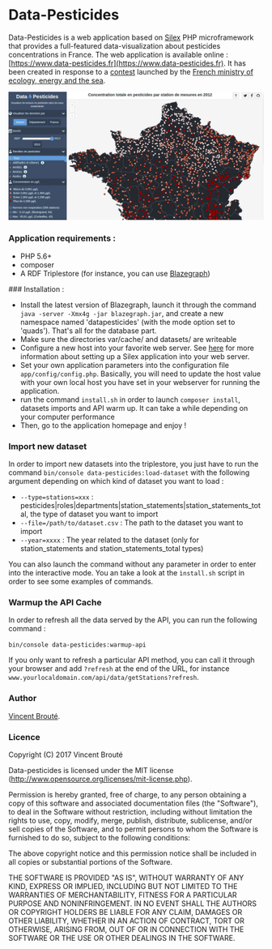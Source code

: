 # Data-Pesticides

Data-Pesticides is a web application based on [Silex](http://silex.sensiolabs.org/) PHP microframework that provides a full-featured data-visualization about pesticides concentrations in France. The web application is available online : [https://www.data-pesticides.fr](https://www.data-pesticides.fr). It has been created in response to a [contest](http://www.developpement-durable.gouv.fr/Concours-de-data-visualisation-sur.html) launched by the [French ministry of ecology, energy and the sea](http://www.developpement-durable.gouv.fr/).

![data-pesticides](web/assets/images/social-share.jpg)

### Application requirements :

- PHP 5.6+
- composer
- A RDF Triplestore (for instance, you can use [Blazegraph](https://github.com/blazegraph/database/releases))

### Installation :

- Install the latest version of Blazegraph, launch it through the command `java -server -Xmx4g -jar blazegraph.jar`, and create a new namespace named 'datapesticides' (with the mode option set to 'quads'). That's all for the database part.
- Make sure the directories var/cache/ and datasets/ are writeable
- Configure a new host into your favorite web server. See [here](http://silex.sensiolabs.org/doc/2.0/web_servers.html) for more information about setting up a Silex application into your web server.
- Set your own application parameters into the configuration file `app/config/config.php`. Basically, you will need to update the host value with your own local host you have set in your webserver for running the application.
- run the command `install.sh` in order to launch `composer install`, datasets imports and API warm up. It can take a while depending on your computer performance
- Then, go to the application homepage and enjoy !



### Import new dataset

In order to import new datasets into the triplestore, you just have to run the command `bin/console data-pesticides:load-dataset` with the following argument depending on which kind of dataset you want to load :

- `--type=stations=xxx` : pesticides|roles|departments|station_statements|station_statements_total, the type of dataset you want to import
- `--file=/path/to/dataset.csv` : The path to the dataset you want to import
- `--year=xxxx` : The year related to the dataset (only for station_statements and station_statements_total types)

You can also launch the command without any parameter in order to enter into the interactive mode. You an take a look at the `ìnstall.sh` script in order to see some examples of commands.

### Warmup the API Cache

In order to refresh all the data served by the API, you can run the following command :

`bin/console data-pesticides:warmup-api`

If you only want to refresh a particular API method, you can call it through your browser and add `?refresh` at the end of the URL, for instance `www.yourlocaldomain.com/api/data/getStations?refresh`.

### Author

[Vincent Brouté](https://twitter.com/VincentBroute).

### Licence

Copyright (C) 2017 Vincent Brouté

Data-pesticides is licensed under the MIT license (http://www.opensource.org/licenses/mit-license.php).

Permission is hereby granted, free of charge, to any person obtaining a copy of this software and associated documentation files (the "Software"), to deal in the Software without restriction, including without limitation the rights to use, copy, modify, merge, publish, distribute, sublicense, and/or sell copies of the Software, and to permit persons to whom the Software is furnished to do so, subject to the following conditions:

The above copyright notice and this permission notice shall be included in all copies or substantial portions of the Software.

THE SOFTWARE IS PROVIDED "AS IS", WITHOUT WARRANTY OF ANY KIND, EXPRESS OR IMPLIED, INCLUDING BUT NOT LIMITED TO THE WARRANTIES OF MERCHANTABILITY, FITNESS FOR A PARTICULAR PURPOSE AND NONINFRINGEMENT. IN NO EVENT SHALL THE AUTHORS OR COPYRIGHT HOLDERS BE LIABLE FOR ANY CLAIM, DAMAGES OR OTHER LIABILITY, WHETHER IN AN ACTION OF CONTRACT, TORT OR OTHERWISE, ARISING FROM, OUT OF OR IN CONNECTION WITH THE SOFTWARE OR THE USE OR OTHER DEALINGS IN THE SOFTWARE.
